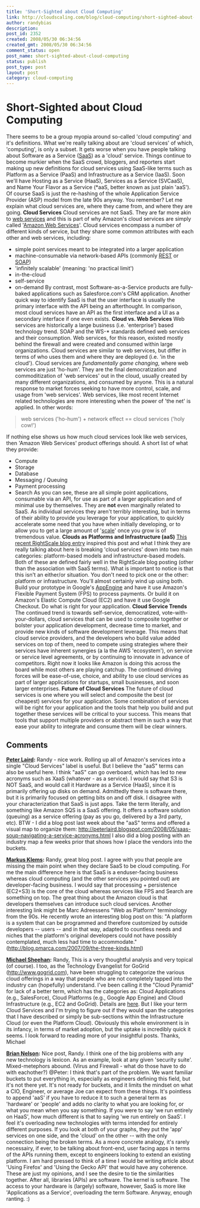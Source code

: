 ```yaml
---
title: 'Short-Sighted about Cloud Computing'
link: http://cloudscaling.com/blog/cloud-computing/short-sighted-about-cloud-computing/
author: randybias
description: 
post_id: 2352
created: 2008/05/30 06:34:56
created_gmt: 2008/05/30 06:34:56
comment_status: open
post_name: short-sighted-about-cloud-computing
status: publish
post_type: post
layout: post
category: cloud-computing
---
```


# Short-Sighted about Cloud Computing

There seems to be a group myopia around so-called 'cloud computing' and it's definitions. What we're really talking about are 'cloud services' of which, 'computing', is only a subset. It gets worse when you have people talking about Software as a Service ([SaaS](http://en.wikipedia.org/wiki/SaaS)) as a 'cloud' service. Things continue to become murkier when the SaaS crowd, bloggers, and reporters start making up new definitions for cloud services using SaaS-like terms such as Platform as a Service (PaaS) and Infrastructure as a Service (IaaS). Soon we'll have Hosting as a Service (HaaS), Services as a Service (SVCaaS), and Name Your Flavor as a Service (*aaS, better known as just plain 'aaS'). Of course SaaS is just the re-hashing of the whole Application Service Provider (ASP) model from the late 90s anyway. You remember? Let me explain what cloud services are, where they came from, and where they are going. **Cloud Services** Cloud services are not SaaS. They are far more akin to [web services](http://en.wikipedia.org/wiki/Web_service) and this is part of why Amazon's cloud services are simply called '[Amazon Web Services](http://www.amazonaws.com/)'. Cloud services encompass a number of different kinds of service, but they share some common attributes with each other and web services, including: 

  * simple point services meant to be integrated into a larger application
  * machine-consumable via network-based APIs (commonly [REST](http://en.wikipedia.org/wiki/REST) or [SOAP](http://en.wikipedia.org/wiki/SOAP))
  * 'infinitely scalable' (meaning: 'no practical limit')
  * in-the-cloud
  * self-service
  * on-demand
By contrast, most Software-as-a-Service products are fully-baked applications such as Salesforce.com's CRM application. Another quick way to identify SaaS is that the user interface is usually the primary interface with the API being an afterthought. In comparison, most cloud services have an API as the first interface and a UI as a secondary interface if one even exists. **Cloud vs. Web Services** Web services are historically a large business (i.e. 'enterprise') based technology trend. SOAP and the WS-* standards defined web services and their consumption. Web services, for this reason, existed mostly behind the firewall and were created and consumed within large organizations. Cloud services are similar to web services, but differ in terms of who uses them and where they are deployed (i.e. 'in the cloud'). Cloud services are _fundamentally game changing_, where web services are just 'ho-hum'. They are the final democratization and commoditization of 'web services' out in the cloud, usually created by many different organizations, and consumed by anyone. This is a natural response to market forces seeking to have more control, scale, and usage from 'web services'. Web services, like most recent Internet related technologies are more interesting when the power of 'the net' is applied. In other words: 

> web services ('ho-hum') + network effect == cloud services ('holy cow!') 

If nothing else shows us how much cloud services look like web services, then 'Amazon Web Services' product offerings should. A short list of what they provide: 

  * Compute
  * Storage
  * Database
  * Messaging / Queuing
  * Payment processing
  * Search
As you can see, these are all simple point applications, consumable via an API, for use as part of a larger application and of minimal use by themselves. They are **not** even marginally related to SaaS. As individual services they aren't terribly interesting, but in terms of their ability to provide you leverage for your application, to quickly accelerate some need that you have when initially developing, or to allow you to get a large amount of '[scale](http://neotactics.com/blog/technology/auto-magical-scaling/)' once you grow is of tremendous value. **Clouds as Platforms and Infrastructure (aaS)** [This recent RightScale blog entry](http://blog.rightscale.com/2008/05/26/define-cloud-computing/) inspired this post and what I think they are really talking about here is breaking 'cloud services' down into two main categories: platform-based models and infrastructure-based models. Both of these are defined fairly well in the RightScale blog posting (other than the association with SaaS terms). What is important to notice is that this isn't an either/or situation. You don't need to pick one or the other: platform or infrastructure. You'll almost certainly wind up using both. Build your prototype in Google's [AppEngine](http://appengine.google.com) and have it use Amazon's Flexible Payment System (FPS) to process payments. Or build it on Amazon's Elastic Compute Cloud (EC2) and have it use Google Checkout. Do what is right for your application. **Cloud Service Trends** The continued trend is towards self-service, democratized, vote-with-your-dollars, cloud services that can be used to composite together or bolster your application development, decrease time to market, and provide new kinds of software development leverage. This means that cloud service providers, and the developers who build value added services on top of them, need to compete using strategies where their services have inherent synergies (a la the AWS 'ecosystem'), on service or service level agreements, or by continuing to innovate in advance of competitors. Right now it looks like Amazon is doing this across the board while most others are playing catchup. The continued driving forces will be ease-of-use, choice, and ability to use cloud services as part of larger applications for startups, small businesses, and soon larger enterprises. **Future of Cloud Services** The future of cloud services is one where you will select and composite the best (or cheapest) services for your application. Some combination of services will be right for your application and the tools that help you build and put together these services will be critical to your success. This means that tools that support multiple providers or abstract them in such a way that ease your ability to integrate and consume them will be clear winners.

## Comments

**[Peter Laird](#14 "2008-06-02 15:10:02"):** Randy - nice work. Rolling up all of Amazon's services into a single "Cloud Services" label is useful. But I believe the "aaS" terms can also be useful here. I think "aaS" can go overboard, which has led to new acronyms such as XaaS (whatever - as a service). I would say that S3 is NOT SaaS, and would call it Hardware as a Service (HaaS), since it is primarily offering up disks on demand. Admittedly there is software there, but it is primarily focused on getting bits on and off disk. I disagree with your characterization that SaaS is just apps. Take the term literally, and something like Amazon SQS is a SaaS offering. It offers a software solution (queuing) as a service offering (pay as you go, delivered by a 3rd party, etc). BTW - I did a blog post last week about the "aaS" terms and offered a visual map to organize them: http://peterlaird.blogspot.com/2008/05/saas-soup-navigating-a-service-acronyms.html I also did a blog posting with an industry map a few weeks prior that shows how I place the vendors into the buckets.

**[Markus Klems](#15 "2008-06-19 22:18:35"):** Randy, great blog post. I agree with you that people are missing the main point when they declare SaaS to be cloud computing. For me the main difference here is that SaaS is a enduser-facing business whereas cloud computing (and the other services you pointed out) are developer-facing business. I would say that processing + persistence (EC2+S3) is the core of the cloud whereas services like FPS and Search are something on top. The great thing about the Amazon cloud is that developers themselves can introduce such cloud services. Another interesting link might be Marc Adreessens "Web as Platform" terminology from the 90s. He recently wrote an interesting blog post on this: "A platform is a system that can be programmed and therefore customized by outside developers -- users -- and in that way, adapted to countless needs and niches that the platform's original developers could not have possibly contemplated, much less had time to accommodate." (http://blog.pmarca.com/2007/09/the-three-kinds.html)

**[Michael Sheehan](#16 "2008-06-27 15:28:07"):** Randy, This is a very thoughtful analysis and very topical (of course). I too, as the Technology Evangelist for GoGrid (http://www.gogrid.com), have been struggling to categorize the various cloud offerings in a way that people who are not completely tapped into the industry can (hopefully) understand. I've been calling it the "Cloud Pyramid" for lack of a better term, which has the categories as: Cloud Applications (e.g., SalesForce), Cloud Platforms (e.g., Google App Engine) and Cloud Infrastructure (e.g., EC2 and GoGrid). Details are [here](â€). But I like your term Cloud Services and I'm trying to figure out if they would span the categories that I have described or simply be sub-sections within the Infrastructure Cloud (or even the Platform Cloud). Obviously this whole environment is in its infancy, in terms of market adoption, but the uptake is incredibly quick it seems. I look forward to reading more of your insightful posts. Thanks, Michael

**[Brian Nelson](#17 "2008-08-14 00:40:30"):** Nice post, Randy. I think one of the big problems with any new technology is lexicon. As an example, look at any given 'security suite'. Mixed-metephors abound. (Virus and Firewall - what do those have to do with eachother?) @Peter: I think that's part of the problem. We want familiar buckets to put everything in, especially as engineers defining this field, but it's not there yet. It's not ready for buckets, and it limits the mindset on what a CIO, Engineer, or average Joe can expect from these things. It's pointless to append 'aaS' if you have to reduce it to such a general term as 'hardware' or 'people' and adds no clarity to what you are looking for, or what you mean when you say something. If you were to say 'we run entirely on HaaS', how much different is that to saying 'we run entirely on SaaS'. I feel it's overloading new technologies with terms intended for entirely different purposes. If you look at both of your graphs, they put the 'app' services on one side, and the 'cloud' on the other -- with the only connection being the broken terms. As a more concrete analogy, it's rarely necessairy, if ever, to be talking about front-end, user facing apps in terms of the APIs running them, except to engineers looking to extend an existing platform. I am hard pressed to think of a time I would be writing article about 'Using Firefox' and 'Using the Gecko API' that would have any coherence. These are just my opinions, and I see the desire to tie the similarities together. After all, libraries (APIs) are software. The kernel is software. The access to your hardware is (largely) software, however, SaaS is more like 'Applications as a Service', overloading the term Software. Anyway, enough ranting. :)

